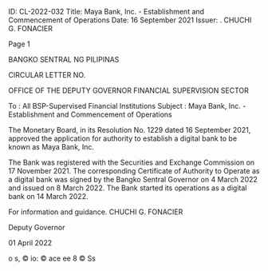 ID: CL-2022-032
Title: Maya Bank, Inc. - Establishment and Commencement of Operations
Date: 16 September 2021
Issuer: . CHUCHI G. FONACIER

Page 1

BANGKO SENTRAL NG PILIPINAS

CIRCULAR LETTER NO.

OFFICE OF THE DEPUTY GOVERNOR FINANCIAL SUPERVISION SECTOR

To : All BSP-Supervised Financial Institutions Subject : Maya Bank, Inc. - Establishment and Commencement of Operations

The Monetary Board, in its Resolution No. 1229 dated 16 September 2021, approved the application for authority to establish a digital bank to be known as Maya Bank, Inc.

The Bank was registered with the Securities and Exchange Commission on 17 November 2021. The corresponding Certificate of Authority to Operate as a digital bank was signed by the Bangko Sentral Governor on 4 March 2022 and issued on 8 March 2022. The Bank started its operations as a digital bank on 14 March 2022.

For information and guidance. CHUCHI G. FONACIER

Deputy Governor

01 April 2022

o s, © io: © ace ee 8 © Ss